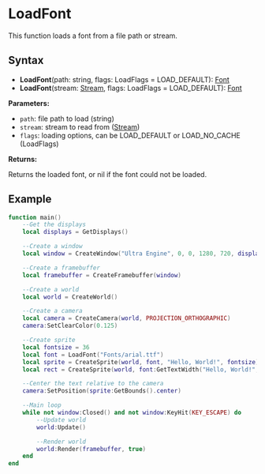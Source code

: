 # LoadFont

This function loads a font from a file path or stream.

## Syntax

- **LoadFont**(path: string, flags: LoadFlags = LOAD_DEFAULT): [Font](Font.md)
- **LoadFont**(stream: [Stream](Stream.md), flags: LoadFlags = LOAD_DEFAULT): [Font](Font.md)

**Parameters:**

- `path`: file path to load (string)
- `stream`: stream to read from ([Stream](Stream.md))
- `flags`: loading options, can be LOAD_DEFAULT or LOAD_NO_CACHE (LoadFlags)

**Returns:**

Returns the loaded font, or nil if the font could not be loaded.

## Example

```lua
function main()
    --Get the displays
    local displays = GetDisplays()

    --Create a window
    local window = CreateWindow("Ultra Engine", 0, 0, 1280, 720, displays[1], WINDOW_TITLEBAR | WINDOW_CENTER)

    --Create a framebuffer
    local framebuffer = CreateFramebuffer(window)

    --Create a world
    local world = CreateWorld()

    --Create a camera
    local camera = CreateCamera(world, PROJECTION_ORTHOGRAPHIC)
    camera:SetClearColor(0.125)

    --Create sprite
    local fontsize = 36
    local font = LoadFont("Fonts/arial.ttf")
    local sprite = CreateSprite(world, font, "Hello, World!", fontsize)
    local rect = CreateSprite(world, font:GetTextWidth("Hello, World!", fontsize), font:GetHeight(fontsize), true)

    --Center the text relative to the camera
    camera:SetPosition(sprite:GetBounds().center)

    --Main loop
    while not window:Closed() and not window:KeyHit(KEY_ESCAPE) do
        --Update world
        world:Update()

        --Render world
        world:Render(framebuffer, true)
    end
end
```
